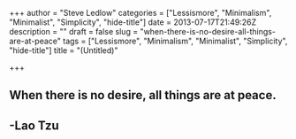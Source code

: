 +++
author = "Steve Ledlow"
categories = ["Lessismore", "Minimalism", "Minimalist", "Simplicity", "hide-title"]
date = 2013-07-17T21:49:26Z
description = ""
draft = false
slug = "when-there-is-no-desire-all-things-are-at-peace"
tags = ["Lessismore", "Minimalism", "Minimalist", "Simplicity", "hide-title"]
title = "(Untitled)"

+++


## When there is no desire, all things are at peace.

## -Lao Tzu

